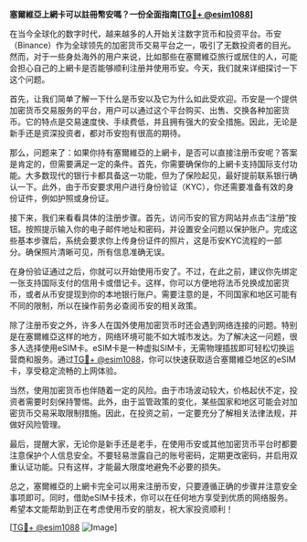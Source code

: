 **塞爾維亞上網卡可以註冊幣安嗎？一份全面指南[[TG💪+ @esim1088](https://t.me/s/esim1088)]**

在当今全球化的数字时代，越来越多的人开始关注数字货币和投资平台。币安（Binance）作为全球领先的加密货币交易平台之一，吸引了无数投资者的目光。然而，对于一些身处海外的用户来说，比如那些在塞爾維亞旅行或居住的人，可能会担心自己的上網卡是否能够顺利注册并使用币安。今天，我们就来详细探讨一下这个问题。

首先，让我们简单了解一下什么是币安以及它为什么如此受欢迎。币安是一个提供加密货币交易服务的平台，用户可以通过这个平台购买、出售、交换各种加密货币。它的特点是交易速度快、手续费低，并且拥有强大的安全措施。因此，无论是新手还是资深投资者，都对币安抱有很高的期待。

那么，问题来了：如果你持有塞爾維亞的上網卡，是否可以直接注册币安呢？答案是肯定的，但需要满足一定的条件。首先，你需要确保你的上網卡支持国际支付功能。大多数现代的银行卡都具备这一功能，但为了保险起见，最好提前联系银行确认一下。此外，由于币安要求用户进行身份验证（KYC），你还需要准备有效的身份证件，例如护照或身份证。

接下来，我们来看看具体的注册步骤。首先，访问币安的官方网站并点击“注册”按钮。按照提示输入你的电子邮件地址和密码，并设置安全问题以保护账户。完成这些基本步骤后，系统会要求你上传身份证件的照片，这是币安KYC流程的一部分。确保照片清晰可见，所有信息准确无误。

在身份验证通过之后，你就可以开始使用币安了。不过，在此之前，建议你先绑定一张支持国际支付的信用卡或借记卡。这样，你可以方便地将法币兑换成加密货币，或者从币安提现到你的本地银行账户。需要注意的是，不同国家和地区可能有不同的限制，所以在操作前务必查阅币安的相关政策。

除了注册币安之外，许多人在国外使用加密货币时还会遇到网络连接的问题。特别是在塞爾維亞这样的地方，网络环境可能不如大城市发达。为了解决这一问题，很多人选择使用eSIM卡。eSIM卡是一种虚拟SIM卡，无需物理插拔即可轻松切换运营商和服务。通过[TG💪+ @esim1088](https://t.me/s/esim1088)，你可以快速获取适合塞爾維亞地区的eSIM卡，享受稳定流畅的上网体验。

当然，使用加密货币也伴随着一定的风险。由于市场波动较大，价格起伏不定，投资者需要时刻保持警惕。此外，由于监管政策的变化，某些国家和地区可能会对加密货币交易采取限制措施。因此，在投资之前，一定要充分了解相关法律法规，并做好风险管理。

最后，提醒大家，无论你是新手还是老手，在使用币安或其他加密货币平台时都要注意保护个人信息安全。不要轻易泄露自己的账号密码，定期更改密码，并启用双重认证功能。只有这样，才能最大限度地避免不必要的损失。

总之，塞爾維亞的上網卡完全可以用来注册币安，只要遵循正确的步骤并注意安全事项即可。同时，借助eSIM卡技术，你可以在任何地方享受到优质的网络服务。希望本文能帮助到正在考虑使用币安的朋友，祝大家投资顺利！

[[TG💪+ @esim1088](https://t.me/s/esim1088) ![Image](https://i.postimg.cc/4NQfJmqS/Snipaste-2025-05-13-00-14-12.png)]